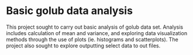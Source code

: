 # Basic golub data analysis
This project sought to carry out basic analysis of golub data set. Analysis includes calculation of mean and variance, and exploring data visualization methods through the use of plots (ie. histograms and scatterplots). The project also sought to explore outputting select data to out files. 
